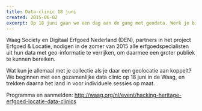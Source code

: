 ```yaml
---
title: Data-clinic 18 juni
created: 2015-06-02
excerpt: Op 18 juni gaan we een dag aan de gang met geodata. Werk je bij een erfgoedinstelling en heb je data die je wilt verrijken, kom dan naar De Waag!
---
```


Waag Society en Digitaal Erfgoed Nederland (DEN), partners in het project Erfgoed & Locatie, nodigen in de zomer van 2015 alle erfgoedspecialisten uit hun data met geo-informatie te verrijken, om daarmee een groter publiek te kunnen bereiken.

Wat kun je allemaal met je collectie als je daar een geolocatie aan koppelt? We beginnen met een gezamenlijke data clinic op 18 juni in de Waag, en trekken daarna het land in voor individuele sessies op maat.

Programma en aanmelden: <a href="http://waag.org/nl/event/hacking-heritage-erfgoed-locatie-data-clinics">http://waag.org/nl/event/hacking-heritage-erfgoed-locatie-data-clinics</a>